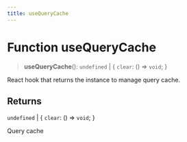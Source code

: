 ```yaml
---
title: useQueryCache
---
```


# Function useQueryCache <Badge type="alpha" text="Alpha" />

> **useQueryCache**(): `undefined` \| \{
  `clear`: () => `void`;
 }

React hook that returns the instance to manage query cache.

## Returns

`undefined` \| \{
  `clear`: () => `void`;
 }

Query cache
